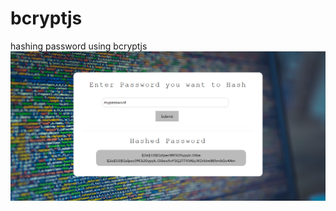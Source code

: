 # bcryptjs
hashing password using bcryptjs
![bcrypt_js](https://github.com/harshittpandey/bcryptjs/blob/master/Screenshot-2017-11-4%20Hashing.png)
